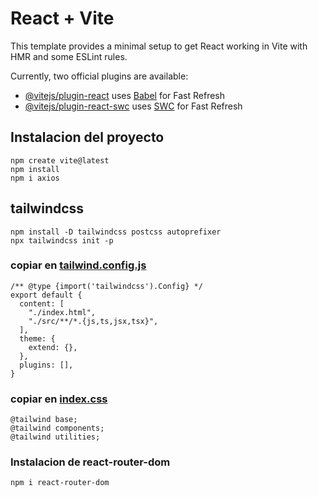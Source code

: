 # React + Vite

This template provides a minimal setup to get React working in Vite with HMR and some ESLint rules.

Currently, two official plugins are available:

- [@vitejs/plugin-react](https://github.com/vitejs/vite-plugin-react/blob/main/packages/plugin-react/README.md) uses [Babel](https://babeljs.io/) for Fast Refresh
- [@vitejs/plugin-react-swc](https://github.com/vitejs/vite-plugin-react-swc) uses [SWC](https://swc.rs/) for Fast Refresh


## Instalacion del proyecto
    npm create vite@latest
    npm install
    npm i axios
## tailwindcss
    npm install -D tailwindcss postcss autoprefixer
    npx tailwindcss init -p

### copiar en [tailwind.config.js](tailwind.config.js)
    /** @type {import('tailwindcss').Config} */
    export default {
      content: [
        "./index.html",
        "./src/**/*.{js,ts,jsx,tsx}",
      ],
      theme: {
        extend: {},
      },
      plugins: [],
    }
### copiar en [index.css](src/index.css)
    @tailwind base;
    @tailwind components;
    @tailwind utilities;

### Instalacion de react-router-dom
    npm i react-router-dom